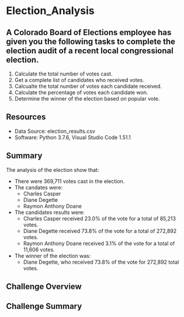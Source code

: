 # Election_Analysis
## A Colorado Board of Elections employee has given you the following tasks to complete the election audit of a recent local congressional election. 

1. Calculate the total number of votes cast.
2. Get a complete list of candidates who received votes.
3. Calcualte the total number of votes each candidate received. 
4. Calculate the percentage of votes each candidate won.
5. Determine the winner of the election based on popular vote.

## Resources
- Data Source: election_results.csv
- Software: Python 3.7.6, Visual Studio Code 1.51.1

## Summary
The analysis of the election show that: 
- There were 369,711 votes cast in the election. 
- The candates were: 
  - Charles Casper
  - Diane Degette
  - Raymon Anthony Doane
- The candidates results were: 
  - Charles Casper received 23.0% of the vote for a total of 85,213 votes. 
  - Diane Degette received 73.8% of the vote for a total of 272,892 votes. 
  - Raymon Anthony Doane received 3.1% of the vote for a total of 11,606 votes. 
- The winner of the election was: 
  - Diane Degette, who received 73.8% of the vote for 272,892 total votes. 

## Challenge Overview

## Challenge Summary
